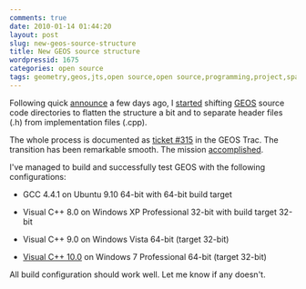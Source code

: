 ```yaml
---
comments: true
date: 2010-01-14 01:44:20
layout: post
slug: new-geos-source-structure
title: New GEOS source structure
wordpressid: 1675
categories: open source
tags: geometry,geos,jts,open source,open source,programming,project,spatial,trac
---
```


Following quick [announce](http://lists.osgeo.org/pipermail/geos-devel/2010-January/004544.html) a few days ago, I [started](http://lists.osgeo.org/pipermail/geos-devel/2010-January/004552.html) shifting [GEOS](http://trac.osgeo.org/geos/) source code directories to flatten the structure a bit and to separate header files (.h) from implementation files (.cpp).





The whole process is documented as [ticket #315](http://trac.osgeo.org/geos/ticket/315) in the GEOS Trac. The transition has been remarkable smooth. The mission [accomplished](http://lists.osgeo.org/pipermail/geos-devel/2010-January/004556.html).





I've managed to build and successfully test GEOS with the following configurations:







  * GCC 4.4.1 on Ubuntu 9.10 64-bit with 64-bit build target


  * Visual C++ 8.0 on Windows XP Professional 32-bit with build target 32-bit


  * Visual C++ 9.0 on Windows Vista 64-bit (target 32-bit)


  * [Visual C++ 10.0](http://www.microsoft.com/visualstudio/en-us/products/2010/default.mspx) on Windows 7 Professional 64-bit (target 32-bit) 





All build configuration should work well. Let me know if any doesn't.
